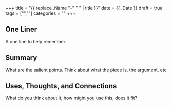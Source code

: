 +++
title = "{{ replace .Name "-" " " | title }}"
date = {{ .Date }}
draft = true
tags = ["",""]
categories = ""
+++
## One Liner
A one line to help remember.

## Summary
What are the salient points. Think about what the piece is, the argument, etc

## Uses, Thoughts, and Connections
What do you think about it, how might you use this, does it fit?
